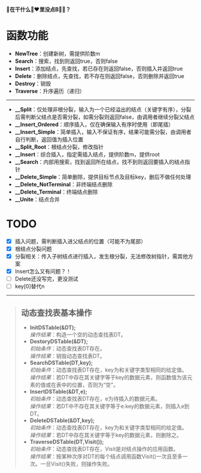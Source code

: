 **👴在干什么🍋❤里没点B🌲🐎？**
# 函数功能
+ **NewTree**：创建新树，需提供阶数m
+ **Search**：搜索，找到则返回true，否则false
+ **Insert**：添加结点，先查找，若已存在则返回false，否则插入并返回true
+ **Delete**：删除结点，先查找，若不存在则返回false，否则删除并返回true
+ **Destroy**：销毁
+ **Traverse**：升序遍历（递归）
***
+ **__Split**：仅处理非根分裂，输入为一个已经溢出的结点（关键字有序），分裂后需判断父结点是否需分裂，如需分裂则返回false，由调用者继续分裂父结点
+ **__Insert_Ordered**：顺序插入，仅在确保输入有序时使用（即尾插）
+ **__Insert_Simple**：简单插入，输入不保证有序，结果可能需分裂，由调用者自行判断，返回值为插入位置
+ **__Split_Root**：根结点分裂，修改指针
+ **__Insert**：综合插入，指定需插入结点，提供阶数m，提供root
+ **__Search**：内部用搜索，找到返回所在结点，找不到则返回要插入的结点指针
+ **__Delete_Simple**：简单删除，提供目标节点及目标key，删后不做任何处理
+ **__Delete_NotTerminal**：非终端结点删除
+ **__Delete_Terminal**：终端结点删除
+ **__Unite**：结点合并
# TODO
+ [x] 插入问题，需判断插入进父结点的位置（可能不为尾部）
+ [x] 根结点分裂问题
+ [x] 分裂相关：传入子树结点进行插入，发生根分裂，无法修改树指针，需其他方案
+ [x] Insert怎么又有问题？！
+ [ ] Delete还没写完，更没测试
+ [ ] key[0]替代n
***
> ## 动态查找表基本操作
> + **InitDSTable(&DT);**  
>   *操作结果*：构造一个空的动态查找表DT。
> + **DestoryDSTable(&DT);**  
>   *初始条件*：动态查找表DT存在。  
>   *操作结果*：销毁动态查找表DT。
> + **SearchDSTable(DT,key);**  
>   *初始条件*：动态查找表DT存在，key为和关键字类型相同的给定值。  
>   *操作结果*：若DT中存在其关键字等于key的数据元素，则函数值为该元素的值或在表中的位置，否则为“空”。
> + **InsertDSTable(&DT,e);**  
>   *初始条件*：动态查找表DT存在，e为待插入的数据元素。  
>   *操作结果*：若DT中不存在其关键字等于e.key的数据元素，则插入e到DT。
> + **DeleteDSTable(&DT,key);**  
>   *初始条件*：动态查找表DT存在，key为和关键字类型相同的给定值。  
>   *操作结果*：若DT中存在其关键字等于key的数据元素，则删除之。
> + **TraverseDSTable(DT,Visit());**  
>   *初始条件*：动态查找表DT存在，Visit是对结点操作的应用函数。  
>   *操作结果*：按某种次序对DT的每个结点调用函数Visit()一次且至多一次。一旦Visit()失败，则操作失败。